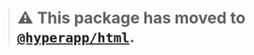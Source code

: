 > # ⚠️ This package has moved to [`@hyperapp/html`](https://github.com/jorgebucaran/hyperapp/tree/main/packages/html).
